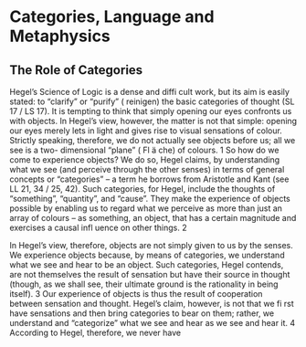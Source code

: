 # Categories, Language and Metaphysics

## The Role of Categories

Hegel’s Science of Logic is a dense and diffi cult work, but its aim is easily stated: to “clarify” or “purify” ( reinigen) the basic categories of thought (SL 17 / LS 17). It is tempting to think that simply opening our eyes confronts us with objects. In Hegel’s view, however, the matter is not that simple: opening our eyes merely lets in light and gives rise to visual sensations of colour. Strictly  speaking, therefore, we do not actually see objects before us; all we see is a two- dimensional “plane” ( Fl ä che) of colours. 1  So how do we come to experience objects? We do so, Hegel claims, by understanding what we see (and perceive through the other senses) in terms of general concepts or “categories” – a term he borrows from Aristotle and Kant (see LL 21, 34 / 25, 42). Such categories, for Hegel, include the thoughts of “something”, “quantity”, and “cause”. They make the experience of objects possible by enabling us to regard what we perceive as more than just an array of colours – as something, an object, that has a certain magnitude and exercises a causal infl uence on other things. 2

In Hegel’s view, therefore, objects are not simply given to us by the senses. We experience objects because, by means of categories, we understand what we see and hear to be an object. Such categories, Hegel contends, are not themselves the result of sensation but have their source in thought (though, as we shall see, their ultimate ground is the rationality in being itself). 3  Our experience of objects is thus the result of cooperation between sensation and thought. Hegel’s claim, however, is not that we fi rst have sensations and then bring categories to bear on them; rather, we understand and “categorize” what we see and hear as we see and hear it. 4  According to Hegel, therefore, we never have
